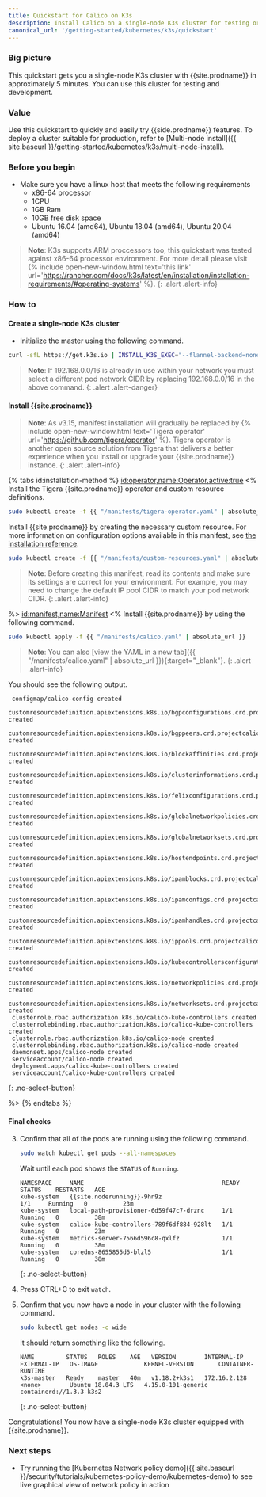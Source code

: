 ```yaml
---
title: Quickstart for Calico on K3s
description: Install Calico on a single-node K3s cluster for testing or development in under 5 minutes.
canonical_url: '/getting-started/kubernetes/k3s/quickstart'
---
```


### Big picture

This quickstart gets you a single-node K3s cluster with {{site.prodname}}
in approximately 5 minutes. You can use this cluster for testing and
development.

### Value

Use this quickstart to quickly and easily try {{side.prodname}} features. To deploy a cluster suitable for production, refer to [Multi-node install]({{ site.baseurl }}/getting-started/kubernetes/k3s/multi-node-install).

### Before you begin

- Make sure you have a linux host that meets the following requirements
   - x86-64 processor
   - 1CPU
   - 1GB Ram
   - 10GB free disk space
   - Ubuntu 16.04 (amd64), Ubuntu 18.04 (amd64), Ubuntu 20.04 (amd64)

> **Note**: K3s supports ARM proccessors too, this quickstart was tested against x86-64 processor environment.
> For more detail please visit {% include open-new-window.html text='this link' url='https://rancher.com/docs/k3s/latest/en/installation/installation-requirements/#operating-systems' %}.
{: .alert .alert-info}

### How to
#### Create a single-node K3s cluster

- Initialize the master using the following command.

```bash
curl -sfL https://get.k3s.io | INSTALL_K3S_EXEC="--flannel-backend=none --cluster-cidr=192.168.0.0/16 --disable=traefik" sh -
```

> **Note**: If 192.168.0.0/16 is already in use within your network you must select a different pod network
> CIDR by replacing 192.168.0.0/16 in the above command. 
{: .alert .alert-danger}

#### Install {{site.prodname}}

   > **Note**: As v3.15, manifest installation will gradually be replaced by {% include open-new-window.html text='Tigera operator' url='https://github.com/tigera/operator' %}.
   > Tigera operator is another open source solution from Tigera that delivers a better experience when you install or upgrade your
   > {{site.prodname}} instance.
   {: .alert .alert-info}

   {% tabs id:installation-method %}
   <id:operator,name:Operator,active:true>
   <%
Install the Tigera {{site.prodname}} operator and custom resource definitions.

   ```bash
   sudo kubectl create -f {{ "/manifests/tigera-operator.yaml" | absolute_url }}
   ```

Install {{site.prodname}} by creating the necessary custom resource. For more information on configuration options available in this manifest, see [the installation reference]({{site.baseurl}}/reference/installation/api).

   ```bash
   sudo kubectl create -f {{ "/manifests/custom-resources.yaml" | absolute_url }}
   ```

   > **Note**: Before creating this manifest, read its contents and make sure its settings are correct for your environment. For example,
   > you may need to change the default IP pool CIDR to match your pod network CIDR.
   {: .alert .alert-info}
   
   %>
   <id:manifest,name:Manifest>
   <%
   Install {{site.prodname}} by using the following command.

   ```bash
   sudo kubectl apply -f {{ "/manifests/calico.yaml" | absolute_url }}
   ```

   > **Note**: You can also
   > [view the YAML in a new tab]({{ "/manifests/calico.yaml" | absolute_url }}){:target="_blank"}.
   {: .alert .alert-info}

   You should see the following output.

   ```
    configmap/calico-config created
    customresourcedefinition.apiextensions.k8s.io/bgpconfigurations.crd.projectcalico.org created
    customresourcedefinition.apiextensions.k8s.io/bgppeers.crd.projectcalico.org created
    customresourcedefinition.apiextensions.k8s.io/blockaffinities.crd.projectcalico.org created
    customresourcedefinition.apiextensions.k8s.io/clusterinformations.crd.projectcalico.org created
    customresourcedefinition.apiextensions.k8s.io/felixconfigurations.crd.projectcalico.org created
    customresourcedefinition.apiextensions.k8s.io/globalnetworkpolicies.crd.projectcalico.org created
    customresourcedefinition.apiextensions.k8s.io/globalnetworksets.crd.projectcalico.org created
    customresourcedefinition.apiextensions.k8s.io/hostendpoints.crd.projectcalico.org created
    customresourcedefinition.apiextensions.k8s.io/ipamblocks.crd.projectcalico.org created
    customresourcedefinition.apiextensions.k8s.io/ipamconfigs.crd.projectcalico.org created
    customresourcedefinition.apiextensions.k8s.io/ipamhandles.crd.projectcalico.org created
    customresourcedefinition.apiextensions.k8s.io/ippools.crd.projectcalico.org created
    customresourcedefinition.apiextensions.k8s.io/kubecontrollersconfigurations.crd.projectcalico.org created
    customresourcedefinition.apiextensions.k8s.io/networkpolicies.crd.projectcalico.org created
    customresourcedefinition.apiextensions.k8s.io/networksets.crd.projectcalico.org created
    clusterrole.rbac.authorization.k8s.io/calico-kube-controllers created
    clusterrolebinding.rbac.authorization.k8s.io/calico-kube-controllers created
    clusterrole.rbac.authorization.k8s.io/calico-node created
    clusterrolebinding.rbac.authorization.k8s.io/calico-node created
    daemonset.apps/calico-node created
    serviceaccount/calico-node created
    deployment.apps/calico-kube-controllers created
    serviceaccount/calico-kube-controllers created
   ```
   {: .no-select-button}

   %>
   {% endtabs %}

#### Final checks   

3. Confirm that all of the pods are running using the following command.

   ```bash
   sudo watch kubectl get pods --all-namespaces
   ```

   Wait until each pod shows the `STATUS` of `Running`.

   ```
   NAMESPACE     NAME                                       READY   STATUS    RESTARTS   AGE
   kube-system   {{site.noderunning}}-9hn9z                          1/1     Running   0          23m
   kube-system   local-path-provisioner-6d59f47c7-drznc     1/1     Running   0          38m
   kube-system   calico-kube-controllers-789f6df884-928lt   1/1     Running   0          23m
   kube-system   metrics-server-7566d596c8-qxlfz            1/1     Running   0          38m
   kube-system   coredns-8655855d6-blzl5                    1/1     Running   0          38m
   ```
   {: .no-select-button}

4. Press CTRL+C to exit `watch`.


5. Confirm that you now have a node in your cluster with the
   following command.

   ```bash
   sudo kubectl get nodes -o wide
   ```

   It should return something like the following.

   ```
   NAME         STATUS   ROLES    AGE   VERSION        INTERNAL-IP    EXTERNAL-IP   OS-IMAGE             KERNEL-VERSION       CONTAINER-RUNTIME
   k3s-master   Ready    master   40m   v1.18.2+k3s1   172.16.2.128   <none>        Ubuntu 18.04.3 LTS   4.15.0-101-generic   containerd://1.3.3-k3s2
   ```
   {: .no-select-button}

Congratulations! You now have a single-node K3s cluster
equipped with {{site.prodname}}.

### Next steps
- Try running the [Kubernetes Network policy demo]({{ site.baseurl }}/security/tutorials/kubernetes-policy-demo/kubernetes-demo) to see live graphical view of network policy in action
